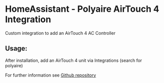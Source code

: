 # HomeAssistant - Polyaire AirTouch 4 Integration

Custom integration to add an AirTouch 4 AC Controller

## Usage:

After installation, add an AirTouch 4 unit via Integrations (search for polyaire)

For further information see [Github repository](https://github.com/mihailescu2m/hass-airtouch4-platform/blob/master/README.md)
 
